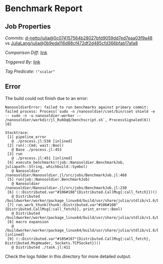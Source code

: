 # Benchmark Report

## Job Properties

*Commits:* [d-netto/julia@0c074157564b28027bfd9059dd7ed7eaa03f9a48](https://github.com/d-netto/julia/commit/0c074157564b28027bfd9059dd7ed7eaa03f9a48) vs [JuliaLang/julia@0b9eda116d88cf472df2d485cfd366bfab17afa8](https://github.com/JuliaLang/julia/commit/0b9eda116d88cf472df2d485cfd366bfab17afa8)

*Comparison Diff:* [link](https://github.com/JuliaLang/julia/compare/0b9eda116d88cf472df2d485cfd366bfab17afa8..d-netto/julia:0c074157564b28027bfd9059dd7ed7eaa03f9a48)

*Triggered By:* [link](https://github.com/JuliaLang/julia/pull/45639#issuecomment-1202524719)

*Tag Predicate:* `!"scalar"`

## Error

The build could not finish due to an error:

```
NanosoldierError: failed to run benchmarks against primary commit: failed process: Process(`sudo -n /nanosoldier/cset/bin/cset shield -e -- sudo -n -u nanosoldier-worker -- /nanosoldier/workdir/jl_Ru6OqQ/benchscript.sh`, ProcessSignaled(6)) [0]

Stacktrace:
 [1] pipeline_error
   @ ./process.jl:538 [inlined]
 [2] run(::Cmd; wait::Bool)
   @ Base ./process.jl:453
 [3] run
   @ ./process.jl:451 [inlined]
 [4] execute_benchmarks!(job::Nanosoldier.BenchmarkJob, juliapath::String, whichbuild::Symbol)
   @ Nanosoldier /nanosoldier/Nanosoldier.jl/src/jobs/BenchmarkJob.jl:468
 [5] run(job::Nanosoldier.BenchmarkJob)
   @ Nanosoldier /nanosoldier/Nanosoldier.jl/src/jobs/BenchmarkJob.jl:230
 [6] (::Distributed.var"#106#108"{Distributed.CallMsg{:call_fetch}})()
   @ Distributed /buildworker/worker/package_linux64/build/usr/share/julia/stdlib/v1.6/Distributed/src/process_messages.jl:278
 [7] run_work_thunk(thunk::Distributed.var"#106#108"{Distributed.CallMsg{:call_fetch}}, print_error::Bool)
   @ Distributed /buildworker/worker/package_linux64/build/usr/share/julia/stdlib/v1.6/Distributed/src/process_messages.jl:63
 [8] macro expansion
   @ /buildworker/worker/package_linux64/build/usr/share/julia/stdlib/v1.6/Distributed/src/process_messages.jl:278 [inlined]
 [9] (::Distributed.var"#105#107"{Distributed.CallMsg{:call_fetch}, Distributed.MsgHeader, Sockets.TCPSocket})()
   @ Distributed ./task.jl:411
```

Check the logs folder in this directory for more detailed output.

